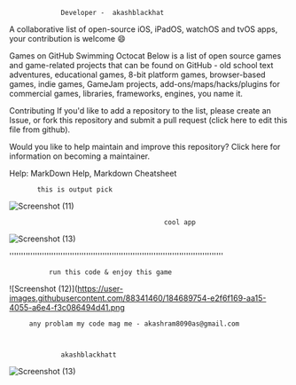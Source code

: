                  Developer -  akashblackhat

A collaborative list of open-source iOS, iPadOS, watchOS and tvOS apps, your contribution is welcome 😄

 Games on GitHub Swimming Octocat
Below is a list of open source games and game-related projects that can be found on GitHub - old school text adventures, educational games, 8-bit platform games, browser-based games, indie games, GameJam projects, add-ons/maps/hacks/plugins for commercial games, libraries, frameworks, engines, you name it.

Contributing
If you'd like to add a repository to the list, please create an Issue, or fork this repository and submit a pull request (click here to edit this file from github).

Would you like to help maintain and improve this repository? Click here for information on becoming a maintainer.

Help: MarkDown Help, Markdown Cheatsheet






           this is output pick 
           
![Screenshot (11)](https://user-images.githubusercontent.com/88341460/184689674-6d5db4dd-d18d-42a1-9ebb-846c1bc67d1c.png)





                                           cool app 
![Screenshot (13)](https://user-images.githubusercontent.com/88341460/184689743-8a5796eb-cf0c-4d23-9b24-309b22f3f6de.png)

''''''''''''''''''''''''''''''''''''''''''''''''''''''''''''''''''''''''''''''''''''''''''''


              run this code & enjoy this game
![Screenshot (12)](https://user-images.githubusercontent.com/88341460/184689754-e2f6f169-aa15-4055-a6e4-f3c086494d41.png

         any problam my code mag me - akashram8090as@gmail.com
         
         
         
                 akashblackhatt
![Screenshot (13)](https://user-images.githubusercontent.com/88341460/184689757-9fe36c19-ad7d-4cd1-a62f-ad2691f56e71.png)
